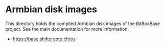 # Armbian disk images

This directory holds the compiled Armbian disk images of the BitBoxBase project.
See the main documentation for more information:

* <https://base.shiftcrypto.ch/os>
